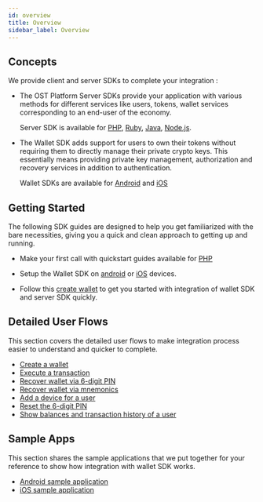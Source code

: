 ```yaml
---
id: overview
title: Overview
sidebar_label: Overview
---
```


## Concepts
We provide client and server SDKs to complete your integration :

* The OST Platform Server SDKs provide your application with various methods for different services like users, tokens, wallet services corresponding to an end-user of the economy. 

	Server SDK is available for  [PHP](/platform/docs/server_sdk_setup/php/), [Ruby](https://github.com/ostdotcom/ost-sdk-ruby), [Java](https://github.com/ostdotcom/ost-sdk-java), [Node.js](https://github.com/ostdotcom/ost-sdk-js).

* The Wallet SDK adds support for users to own their tokens without requiring them to directly manage their private crypto keys. This essentially means providing private key management, authorization and recovery services in addition to authentication.
	
	Wallet SDKs are available for [Android](https://github.com/ostdotcom/ost-client-android-sdk) and [iOS](https://github.com/ostdotcom/ost-client-ios-sdk)

## Getting Started
The following SDK guides are designed to help you get familiarized with the bare necessities, giving you a quick and clean approach to getting up and running.

* Make your first call with quickstart guides available for [PHP](/platform/docs/server_sdk_setup/php/)
* Setup the Wallet SDK on [android](/platform/docs/wallet_sdk_setup/android/) or [iOS](/platform/docs/wallet_sdk_setup/iOS/) devices.

* Follow this [create wallet](/platform/docs/guides/create_wallet/) to get you started with integration of wallet SDK and server SDK quickly. 


## Detailed User Flows
This section covers the detailed user flows to make integration process easier to understand and quicker to complete.

* [Create a wallet](/platform/docs/guides/create_wallet/)
* [Execute a transaction](/platform/docs/guides/execute_transaction/)
* [Recover wallet via 6-digit PIN]()
* [Recover wallet via mnemonics]() 
* [Add a device for a user]()
* [Reset the 6-digit PIN]()
* [Show balances and transaction history of a user]() 

## Sample Apps
This section shares the sample applications that we put together for your reference to show how integration with wallet SDK works.

* [Android sample application](https://github.com/ostdotcom/ost-wallet-sdk-android/tree/develop/app)
* [iOS sample application](https://github.com/ostdotcom/ios-demo-app/tree/develop)
                     